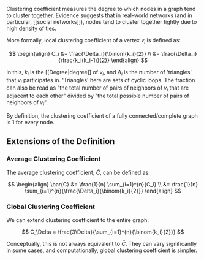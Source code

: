 Clustering coefficient measures the degree to which nodes in a graph tend to cluster together. Evidence suggests that in real-world networks (and in particular, [[social networks]]), nodes tend to cluster together tightly due to high density of ties.

More formally, local clustering coefficient of a vertex $v_i$ is defined as:

$$
\begin{align}
C_i &= \frac{\Delta_i}{\binom{k_i}{2}} \\
&= \frac{\Delta_i}{\frac{k_i(k_i-1)}{2}}
\end{align}
$$

In this, $k_i$ is the [[Degree|degree]] of $v_i$, and $\Delta_i$ is the number of 'triangles' that $v_i$ participates in. 'Triangles' here are sets of cyclic loops. The fraction can also be read as "the total number of pairs of neighbors of $v_i$ that are adjacent to each other" divided by "the total possible number of pairs of neighbors of $v_i$".

By definition, the clustering coefficient of a fully connected/complete graph is $1$ for every node.

## Extensions of the Definition

### Average Clustering Coefficient

The average clustering coefficient, $\bar{C}$, can be defined as:

$$
\begin{align}
\bar{C} &= \frac{1}{n} \sum_{i=1}^{n}{C_i} \\
&= \frac{1}{n} \sum_{i=1}^{n}{\frac{\Delta_i}{\binom{k_i}{2}}}
\end{align}
$$
### Global Clustering Coefficient

We can extend clustering coefficient to the entire graph:

$$
C_\Delta = \frac{3\Delta}{\sum_{i=1}^{n}{\binom{k_i}{2}}}
$$

Conceptually, this is not always equivalent to $\bar{C}$. They can vary significantly in some cases, and computationally, global clustering coefficient is simpler.
